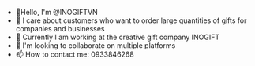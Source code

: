 - 👋Hello, I'm @INOGIFTVN
- 👀 I care about customers who want to order large quantities of gifts for companies and businesses
- 🌱 Currently I am working at the creative gift company INOGIFT
- 💞️ I'm looking to collaborate on multiple platforms
- 📫 How to contact me: 0933846268

<!---
INOGIFTVN/INOGIFTVN is a ✨ special ✨ repository because its `README.md` (this file) appears on your GitHub profile.
You can click the Preview link to take a look at your changes.
--->
